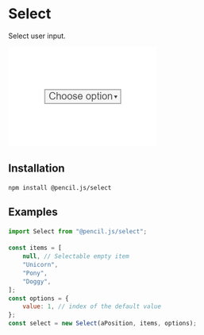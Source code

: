# Select

Select user input.

![Select example](../../media/examples/select.png)


## Installation

    npm install @pencil.js/select


## Examples

```js
import Select from "@pencil.js/select";

const items = [
    null, // Selectable empty item
    "Unicorn",
    "Pony",
    "Doggy",
];
const options = {
    value: 1, // index of the default value
};
const select = new Select(aPosition, items, options);
```
